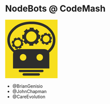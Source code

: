 
# NodeBots @ CodeMash

![NodeBots at CodeMash](assets/nodebots.codemash.final.png)

- @BrianGenisio
- @JohnChapman
- @CareEvolution
